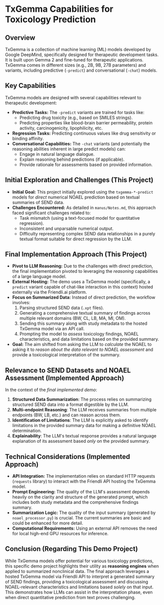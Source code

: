 # TxGemma Capabilities for Toxicology Prediction

## Overview

TxGemma is a collection of machine learning (ML) models developed by Google DeepMind, specifically designed for therapeutic development tasks. It is built upon Gemma 2 and fine-tuned for therapeutic applications. TxGemma comes in different sizes (e.g., 2B, 9B, 27B parameters) and variants, including predictive (`-predict`) and conversational (`-chat`) models.

## Key Capabilities

TxGemma models are designed with several capabilities relevant to therapeutic development:

*   **Predictive Tasks:** The `-predict` variants are trained for tasks like:
    *   Predicting drug toxicity (e.g., based on SMILES strings).
    *   Predicting properties like blood-brain barrier permeability, protein activity, carcinogenicity, lipophilicity, etc.
*   **Regression Tasks:** Predicting continuous values like drug sensitivity or binding affinity.
*   **Conversational Capabilities:** The `-chat` variants (and potentially the reasoning abilities inherent in large predict models) can:
    *   Engage in natural language dialogue.
    *   Explain reasoning behind predictions (if applicable).
    *   Provide rationale for assessments based on provided information.

## Initial Exploration and Challenges (This Project)

*   **Initial Goal:** This project initially explored using the `txgemma-*-predict` models for *direct* numerical NOAEL prediction based on textual summaries of SEND data.
*   **Challenges Encountered:** As detailed in `manus/Notes.md`, this approach faced significant challenges related to:
    *   Task mismatch (using a text-focused model for quantitative regression).
    *   Inconsistent and unparsable numerical output.
    *   Difficulty representing complex SEND data relationships in a purely textual format suitable for direct regression by the LLM.

## Final Implementation Approach (This Project)

*   **Pivot to LLM Reasoning:** Due to the challenges with direct prediction, the final implementation pivoted to leveraging the *reasoning* capabilities of a large language model.
*   **External Hosting:** The demo uses a TxGemma model (specifically, a `predict` variant capable of chat-like interaction in this context) hosted externally via the Friendli.ai platform.
*   **Focus on Summarized Data:** Instead of direct prediction, the workflow involves:
    1.  Parsing structured SEND data (`.xpt` files).
    2.  Generating a comprehensive textual summary of findings across multiple relevant domains (BW, CL, LB, MA, MI, OM).
    3.  Sending this summary along with study metadata to the hosted TxGemma model via an API call.
    4.  Prompting the model to *assess* toxicology findings, NOAEL characteristics, and data limitations based on the provided summary.
*   **Goal:** The aim shifted from asking the LLM to *calculate* the NOAEL to asking it to *reason about the data relevant to NOAEL assessment* and provide a toxicological interpretation of the summary.

## Relevance to SEND Datasets and NOAEL Assessment (Implemented Approach)

In the context of the *final implemented demo*: 

1.  **Structured Data Summarization**: The process relies on summarizing structured SEND data into a format digestible by the LLM.
2.  **Multi-endpoint Reasoning**: The LLM receives summaries from multiple endpoints (BW, LB, etc.) and can reason across them.
3.  **Identification of Limitations**: The LLM is explicitly asked to identify limitations in the provided summary data for making a definitive NOAEL determination.
4.  **Explainability**: The LLM's textual response provides a natural language explanation of its assessment based *only* on the provided summary.

## Technical Considerations (Implemented Approach)

*   **API Integration:** The implementation relies on standard HTTP requests (`requests` library) to interact with the Friendli API hosting the TxGemma model.
*   **Prompt Engineering:** The quality of the LLM's assessment depends heavily on the clarity and structure of the generated prompt, which includes both study metadata and the comprehensive findings summary.
*   **Summarization Logic:** The quality of the input summary (generated by `noael_processor.py`) is crucial. The current summaries are basic and could be enhanced for more detail.
*   **Computational Requirements:** Using an external API removes the need for local high-end GPU resources for inference.

## Conclusion (Regarding This Demo Project)

While TxGemma models offer potential for various toxicology predictions, this specific demo project highlights their utility as **reasoning engines** when applied to summarized nonclinical data. The final approach leverages a hosted TxGemma model via Friendli API to interpret a generated summary of SEND findings, providing a toxicological assessment and discussing NOAEL-relevant characteristics and limitations based *solely* on that input. This demonstrates how LLMs can assist in the interpretation phase, even when direct quantitative prediction from text proves challenging.